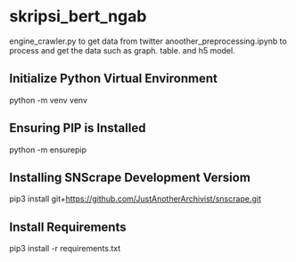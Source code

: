 # skripsi_bert_ngab

engine_crawler.py to get data from twitter
anoother_preprocessing.ipynb to process and get the data such as graph. table. and h5 model.
## Initialize Python Virtual Environment
python -m venv venv

## Ensuring PIP is Installed
python -m ensurepip

## Installing SNScrape Development Versiom
pip3 install git+https://github.com/JustAnotherArchivist/snscrape.git

## Install Requirements
pip3 install -r requirements.txt
